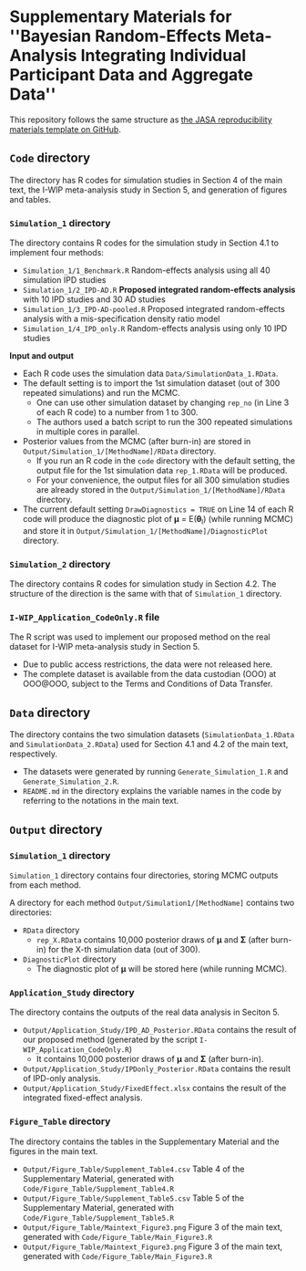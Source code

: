 # **Supplementary Materials for ''Bayesian Random-Effects Meta-Analysis Integrating Individual Participant Data and Aggregate Data''**

This repository follows the same structure as [the JASA reproducibility materials template on GitHub](https://github.com/jasa-acs/repro-template).

## `Code` directory

The directory has R codes for simulation studies in Section 4 of the main text, the I-WIP meta-analysis study in Section 5, and generation of figures and tables. 

### `Simulation_1` directory

The directory contains R codes for the simulation study in Section 4.1 to implement four methods: 
  - `Simulation_1/1_Benchmark.R` Random-effects analysis using all 40 simulation IPD studies
  - `Simulation_1/2_IPD-AD.R` **Proposed integrated random-effects analysis** with 10 IPD studies and 30 AD studies
  - `Simulation_1/3_IPD-AD-pooled.R` Proposed integrated random-effects analysis with a mis-specification density ratio model
  - `Simulation_1/4_IPD_only.R` Random-effects analysis using only 10 IPD studies

**Input and output**
  - Each R code uses the simulation data `Data/SimulationData_1.RData`.
  - The default setting is to import the 1st simulation dataset (out of 300 repeated simulations) and run the MCMC. 
      - One can use other simulation dataset by changing `rep_no` (in Line 3 of each R code) to a number from 1 to 300.
      - The authors used a batch script to run the 300 repeated simulations in multiple cores in parallel.
  - Posterior values from the MCMC (after burn-in) are stored in `Output/Simulation_1/[MethodName]/RData` directory.
      - If you run an R code in the `code` directory with the default setting, the output file for the 1st simulation data `rep_1.RData` will be produced.
      - For your convenience, the output files for all 300 simulation studies are already stored in the  `Output/Simulation_1/[MethodName]/RData` directory.
  - The current default setting `DrawDiagnostics = TRUE` on Line 14 of each R code will produce the diagnostic plot of **μ** = E(**θ**<sub>l</sub>) (while running MCMC) and store it in `Output/Simulation_1/[MethodName]/DiagnosticPlot` directory.

### `Simulation_2` directory

The directory contains R codes for simulation study in Section 4.2. The structure of the direction is the same with that of `Simulation_1` directory.

### `I-WIP_Application_CodeOnly.R` file

The R script was used to implement our proposed method on the real dataset for I-WIP meta-analysis study in Section 5. 
  - Due to public access restrictions, the data were not released here.
  - The complete dataset is available from the data custodian (OOO) at OOO@OOO, subject to the Terms and Conditions of Data Transfer.

## `Data` directory

The directory contains the two simulation datasets (`SimulationData_1.RData` and `SimulationData_2.RData`) used for Section 4.1 and 4.2 of the main text, respectively.
  - The datasets were generated by running `Generate_Simulation_1.R` and `Generate_Simulation_2.R`.
  - `README.md` in the directory explains the variable names in the code by referring to the notations in the main text.  

## `Output` directory

### `Simulation_1` directory

`Simulation_1` directory contains four directories, storing MCMC outputs from each method. 

A directory for each method `Output/Simulation1/[MethodName]` contains two directories: 
  - `RData` directory
      - `rep_X.RData` contains 10,000 posterior draws of **μ** and **Σ** (after burn-in) for the X-th simulation data (out of 300). 
  - `DiagnosticPlot` directory
      -  The diagnostic plot of **μ** will be stored here (while running MCMC).

### `Application_Study` directory
  
The directory contains the outputs of the real data analysis in Seciton 5.
  - `Output/Application_Study/IPD_AD_Posterior.RData` contains the result of our proposed method (generated by the script `I-WIP_Application_CodeOnly.R`)
      - It contains 10,000 posterior draws of **μ** and **Σ** (after burn-in).  
  - `Output/Application_Study/IPDonly_Posterior.RData` contains the result of IPD-only analysis.
  - `Output/Application_Study/FixedEffect.xlsx` contains the result of the integrated fixed-effect analysis. 

### `Figure_Table` directory

The directory contains the tables in the Supplementary Material and the figures in the main text. 
  - `Output/Figure_Table/Supplement_Table4.csv` Table 4 of the Supplementary Material, generated with `Code/Figure_Table/Supplement_Table4.R`
  - `Output/Figure_Table/Supplement_Table5.csv` Table 5 of the Supplementary Material, generated with `Code/Figure_Table/Supplement_Table5.R`
  - `Output/Figure_Table/Maintext_Figure3.png` Figure 3 of the main text, generated with `Code/Figure_Table/Main_Figure3.R`
  - `Output/Figure_Table/Maintext_Figure3.png` Figure 3 of the main text, generated with `Code/Figure_Table/Main_Figure3.R`
 
